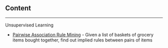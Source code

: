 ## Content
---

Unsupervised Learning

* [Pairwise Association Rule Mining](https://github.com/alanchn31/Pairwise-Assoc-Rules) - Given a list of baskets of grocery items bought together, find out implied rules between pairs of items